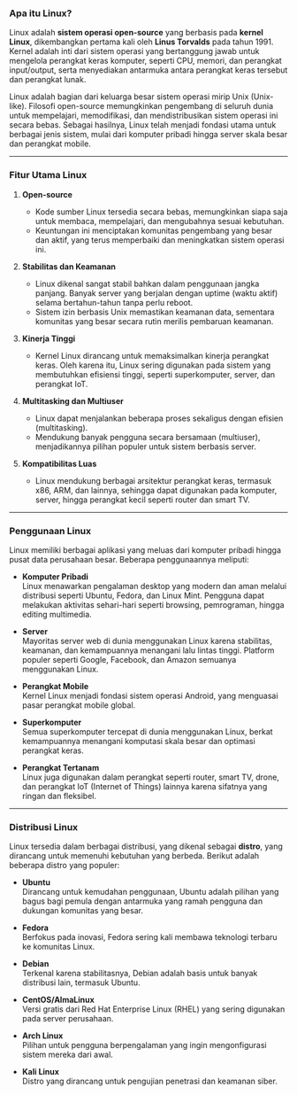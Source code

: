 ### Apa itu Linux?

Linux adalah **sistem operasi open-source** yang berbasis pada **kernel Linux**, dikembangkan pertama kali oleh **Linus Torvalds** pada tahun 1991. Kernel adalah inti dari sistem operasi yang bertanggung jawab untuk mengelola perangkat keras komputer, seperti CPU, memori, dan perangkat input/output, serta menyediakan antarmuka antara perangkat keras tersebut dan perangkat lunak.

Linux adalah bagian dari keluarga besar sistem operasi mirip Unix (Unix-like). Filosofi open-source memungkinkan pengembang di seluruh dunia untuk mempelajari, memodifikasi, dan mendistribusikan sistem operasi ini secara bebas. Sebagai hasilnya, Linux telah menjadi fondasi utama untuk berbagai jenis sistem, mulai dari komputer pribadi hingga server skala besar dan perangkat mobile.

---

### Fitur Utama Linux

1. **Open-source**  
   - Kode sumber Linux tersedia secara bebas, memungkinkan siapa saja untuk membaca, mempelajari, dan mengubahnya sesuai kebutuhan.
   - Keuntungan ini menciptakan komunitas pengembang yang besar dan aktif, yang terus memperbaiki dan meningkatkan sistem operasi ini.

2. **Stabilitas dan Keamanan**  
   - Linux dikenal sangat stabil bahkan dalam penggunaan jangka panjang. Banyak server yang berjalan dengan uptime (waktu aktif) selama bertahun-tahun tanpa perlu reboot.
   - Sistem izin berbasis Unix memastikan keamanan data, sementara komunitas yang besar secara rutin merilis pembaruan keamanan.

3. **Kinerja Tinggi**  
   - Kernel Linux dirancang untuk memaksimalkan kinerja perangkat keras. Oleh karena itu, Linux sering digunakan pada sistem yang membutuhkan efisiensi tinggi, seperti superkomputer, server, dan perangkat IoT.

4. **Multitasking dan Multiuser**  
   - Linux dapat menjalankan beberapa proses sekaligus dengan efisien (multitasking).
   - Mendukung banyak pengguna secara bersamaan (multiuser), menjadikannya pilihan populer untuk sistem berbasis server.

5. **Kompatibilitas Luas**  
   - Linux mendukung berbagai arsitektur perangkat keras, termasuk x86, ARM, dan lainnya, sehingga dapat digunakan pada komputer, server, hingga perangkat kecil seperti router dan smart TV.

---

### Penggunaan Linux

Linux memiliki berbagai aplikasi yang meluas dari komputer pribadi hingga pusat data perusahaan besar. Beberapa penggunaannya meliputi:

- **Komputer Pribadi**  
  Linux menawarkan pengalaman desktop yang modern dan aman melalui distribusi seperti Ubuntu, Fedora, dan Linux Mint. Pengguna dapat melakukan aktivitas sehari-hari seperti browsing, pemrograman, hingga editing multimedia.

- **Server**  
  Mayoritas server web di dunia menggunakan Linux karena stabilitas, keamanan, dan kemampuannya menangani lalu lintas tinggi. Platform populer seperti Google, Facebook, dan Amazon semuanya menggunakan Linux.

- **Perangkat Mobile**  
  Kernel Linux menjadi fondasi sistem operasi Android, yang menguasai pasar perangkat mobile global.

- **Superkomputer**  
  Semua superkomputer tercepat di dunia menggunakan Linux, berkat kemampuannya menangani komputasi skala besar dan optimasi perangkat keras.

- **Perangkat Tertanam**  
  Linux juga digunakan dalam perangkat seperti router, smart TV, drone, dan perangkat IoT (Internet of Things) lainnya karena sifatnya yang ringan dan fleksibel.

---

### Distribusi Linux

Linux tersedia dalam berbagai distribusi, yang dikenal sebagai **distro**, yang dirancang untuk memenuhi kebutuhan yang berbeda. Berikut adalah beberapa distro yang populer:

- **Ubuntu**  
  Dirancang untuk kemudahan penggunaan, Ubuntu adalah pilihan yang bagus bagi pemula dengan antarmuka yang ramah pengguna dan dukungan komunitas yang besar.

- **Fedora**  
  Berfokus pada inovasi, Fedora sering kali membawa teknologi terbaru ke komunitas Linux.

- **Debian**  
  Terkenal karena stabilitasnya, Debian adalah basis untuk banyak distribusi lain, termasuk Ubuntu.

- **CentOS/AlmaLinux**  
  Versi gratis dari Red Hat Enterprise Linux (RHEL) yang sering digunakan pada server perusahaan.

- **Arch Linux**  
  Pilihan untuk pengguna berpengalaman yang ingin mengonfigurasi sistem mereka dari awal.

- **Kali Linux**  
  Distro yang dirancang untuk pengujian penetrasi dan keamanan siber.

